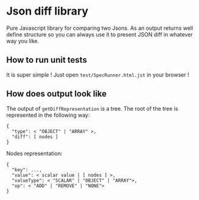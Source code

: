 # Json diff library
Pure Javascript library for comparing two Jsons. As an output returns well define structure so you can always use it to present JSON diff in whatever way you like.

## How to run unit tests
It is super simple ! Just open `test/SpecRunner.html.jst` in your browser !

## How does output look like
The output of `getDiffRepresentation` is a tree. The root of the tree is represented in the following way:
```
{
  "type": < "OBJECT" | "ARRAY" >,
  "diff": [ nodes ]
}
```

Nodes representation: 
```
{
  "key": ...,
  "value": < scalar value | [ nodes ] >,
  "valueType": < "SCALAR" | "OBJECT" | "ARRAY">,
  "op": < "ADD" | "REMOVE" | "NONE">
}
```
